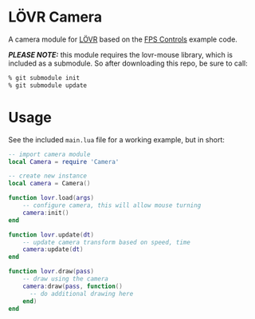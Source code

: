# LÖVR Camera

A camera module for [LÖVR](https://lovr.org) based on the [FPS Controls](https://lovr.org/docs/Flatscreen/FPS_Controls) example code.

_**PLEASE NOTE:**_ this module requires the lovr-mouse library, which is included as a submodule. So after downloading this repo, be sure to call:

```bash
% git submodule init
% git submodule update
```

# Usage

See the included `main.lua` file for a working example, but in short:

```lua
-- import camera module
local Camera = require 'Camera'

-- create new instance
local camera = Camera()

function lovr.load(args)
    -- configure camera, this will allow mouse turning
    camera:init()
end

function lovr.update(dt)
    -- update camera transform based on speed, time
    camera:update(dt)
end

function lovr.draw(pass)
    -- draw using the camera
    camera:draw(pass, function() 
      -- do additional drawing here 
    end)
end
```
